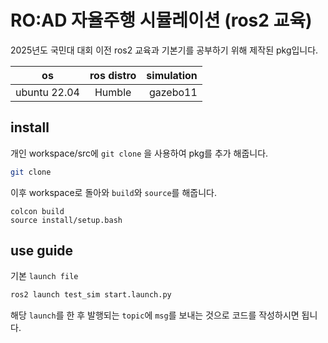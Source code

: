 
# RO:AD 자율주행 시뮬레이션 (ros2 교육)

2025년도 국민대 대회 이전 ros2 교육과 기본기를 공부하기 위해 제작된 pkg입니다.

| os   | ros distro | simulation |
|---------|:-------:|--------:|
| ubuntu 22.04     | Humble     |gazebo11|


## install

개인 workspace/src에 `git clone` 을 사용하여 pkg를 추가 해줍니다.
```bash 
git clone
```


이후 workspace로 돌아와 `build`와 `source`를 해줍니다.
```bach
colcon build 
source install/setup.bash
```

## use guide

기본 `launch file`
```bash
ros2 launch test_sim start.launch.py
```

해당 `launch`를 한 후 발행되는 `topic`에 `msg`를 보내는 것으로 코드를 작성하시면 됩니다. 
